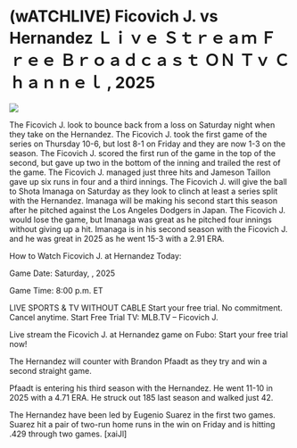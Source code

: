 # (wATCHLIVE) Ficovich J. vs Hernandez Ｌｉｖｅ Ｓｔｒｅａｍ Ｆｒｅｅ Ｂｒｏａｄｃａｓｔ ＯＮ Ｔｖ Ｃｈａｎｎｅｌ , 2025  
  
  
[![](https://i.imgur.com/qSNzIqt.png)](https://movie.rssnews.media/NteptKE.php)  
  
The Ficovich J. look to bounce back from a loss on Saturday night when they take on the Hernandez. The Ficovich J. took the first game of the series on Thursday 10-6, but lost 8-1 on Friday and they are now 1-3 on the season. The Ficovich J. scored the first run of the game in the top of the second, but gave up two in the bottom of the inning and trailed the rest of the game. The Ficovich J. managed just three hits and Jameson Taillon gave up six runs in four and a third innings. The Ficovich J. will give the ball to Shota Imanaga on Saturday as they look to clinch at least a series split with the Hernandez. Imanaga will be making his second start this season after he pitched against the Los Angeles Dodgers in Japan. The Ficovich J. would lose the game, but Imanaga was great as he pitched four innings without giving up a hit. Imanaga is in his second season with the Ficovich J. and he was great in 2025 as he went 15-3 with a 2.91 ERA.

How to Watch Ficovich J. at Hernandez Today:

Game Date: Saturday, , 2025

Game Time: 8:00 p.m. ET

LIVE SPORTS & TV WITHOUT CABLE
Start your free trial. No commitment. Cancel anytime.
Start Free Trial
TV: MLB.TV – Ficovich J.

Live stream the Ficovich J. at Hernandez game on Fubo: Start your free trial now!

The Hernandez will counter with Brandon Pfaadt as they try and win a second straight game.

Pfaadt is entering his third season with the Hernandez. He went 11-10 in 2025 with a 4.71 ERA. He struck out 185 last season and walked just 42.

The Hernandez have been led by Eugenio Suarez in the first two games. Suarez hit a pair of two-run home runs in the win on Friday and is hitting .429 through two games. [xaiJl]